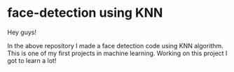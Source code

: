 # face-detection using KNN
Hey guys!

In the above repository I made a face detection code using KNN algorithm. This is one of my first projects in machine learning. Working on this project I got to learn a lot!
